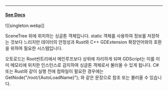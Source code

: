 
---

#### [See Docs](https://docs.godotengine.org/ko/4.x/tutorials/scripting/singletons_autoload.html)

![[singleton.webp]]

SceneTree 위에 위치하는 싱글톤 객체입니다. static 객체를 사용하여 정보를 저장하는 것보다 느리지만 데이터의 안정성과 Rust와 C++ GDExtension 확장언어와의 호환을 위하여 필요한 시스템입니다.

오토로드는 Root씬트리에서 메인루프보다 상위에 자리하게 되며 GDScript는 이를 이미 메모리에 위치한 인스턴스로 감지하여 싱글톤 객체로서 불러올 수 있게 됩니다. C# 또는 Rust와 같이 실행 전에 컴파일이 필요한 경우에는 GetNode("/root/{AutoLoadName}"); 와 같은 문장으로 참조 또는 불러올 수 있습니다.